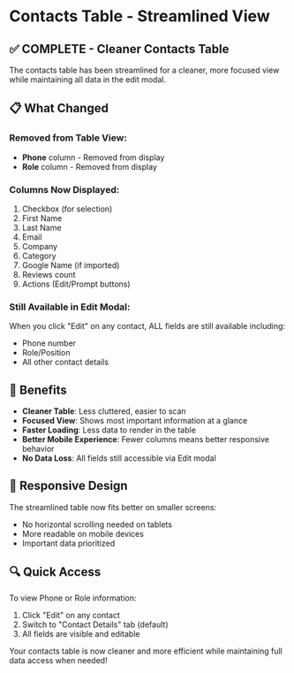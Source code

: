 # Contacts Table - Streamlined View

## ✅ COMPLETE - Cleaner Contacts Table

The contacts table has been streamlined for a cleaner, more focused view while maintaining all data in the edit modal.

## 📋 What Changed

### **Removed from Table View:**
- **Phone** column - Removed from display
- **Role** column - Removed from display

### **Columns Now Displayed:**
1. Checkbox (for selection)
2. First Name
3. Last Name  
4. Email
5. Company
6. Category
7. Google Name (if imported)
8. Reviews count
9. Actions (Edit/Prompt buttons)

### **Still Available in Edit Modal:**
When you click "Edit" on any contact, ALL fields are still available including:
- Phone number
- Role/Position
- All other contact details

## 🎯 Benefits

- **Cleaner Table**: Less cluttered, easier to scan
- **Focused View**: Shows most important information at a glance
- **Faster Loading**: Less data to render in the table
- **Better Mobile Experience**: Fewer columns means better responsive behavior
- **No Data Loss**: All fields still accessible via Edit modal

## 📱 Responsive Design

The streamlined table now fits better on smaller screens:
- No horizontal scrolling needed on tablets
- More readable on mobile devices
- Important data prioritized

## 🔍 Quick Access

To view Phone or Role information:
1. Click "Edit" on any contact
2. Switch to "Contact Details" tab (default)
3. All fields are visible and editable

Your contacts table is now cleaner and more efficient while maintaining full data access when needed!